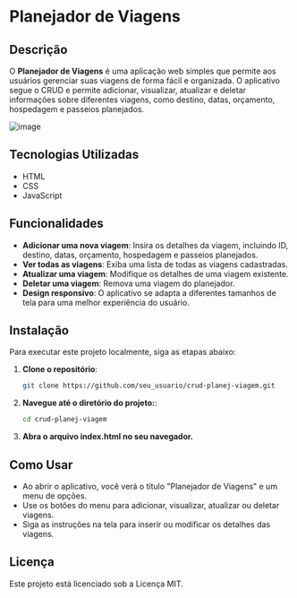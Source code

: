 # Planejador de Viagens

## Descrição

O **Planejador de Viagens** é uma aplicação web simples que permite aos usuários gerenciar suas viagens de forma fácil e organizada. O aplicativo segue o CRUD e permite adicionar, visualizar, atualizar e deletar informações sobre diferentes viagens, como destino, datas, orçamento, hospedagem e passeios planejados.

![image](https://github.com/user-attachments/assets/ff09d212-7d75-47de-8ebd-9171c39889a6)


## Tecnologias Utilizadas

- HTML
- CSS
- JavaScript

## Funcionalidades

- **Adicionar uma nova viagem**: Insira os detalhes da viagem, incluindo ID, destino, datas, orçamento, hospedagem e passeios planejados.
- **Ver todas as viagens**: Exiba uma lista de todas as viagens cadastradas.
- **Atualizar uma viagem**: Modifique os detalhes de uma viagem existente.
- **Deletar uma viagem**: Remova uma viagem do planejador.
- **Design responsivo**: O aplicativo se adapta a diferentes tamanhos de tela para uma melhor experiência do usuário.

## Instalação

Para executar este projeto localmente, siga as etapas abaixo:

1. **Clone o repositório**:
   ```bash
   git clone https://github.com/seu_usuario/crud-planej-viagem.git

2. **Navegue até o diretório do projeto:**:
   ```bash
   cd crud-planej-viagem
3. **Abra o arquivo index.html no seu navegador.**

## Como Usar
- Ao abrir o aplicativo, você verá o título "Planejador de Viagens" e um menu de opções.
- Use os botões do menu para adicionar, visualizar, atualizar ou deletar viagens.
- Siga as instruções na tela para inserir ou modificar os detalhes das viagens.

## Licença
Este projeto está licenciado sob a Licença MIT.
